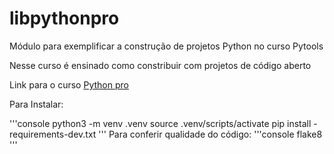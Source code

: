 # libpythonpro
Módulo para exemplificar a construção de projetos Python no curso Pytools

Nesse curso é ensinado como constribuir com projetos de código aberto

Link para o curso [Python pro](https://plataforma.dev.pro.br/)

Para Instalar:

'''console
python3 -m venv .venv
source .venv/scripts/activate
pip install - requirements-dev.txt
'''
Para conferir qualidade do código:
'''console
flake8
'''